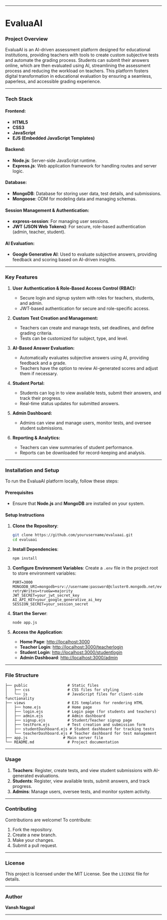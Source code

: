 
---

# **EvaluaAI**
### Project Overview
EvaluaAI is an AI-driven assessment platform designed for educational institutions, providing teachers with tools to create custom subjective tests and automate the grading process. Students can submit their answers online, which are then evaluated using AI, streamlining the assessment process and reducing the workload on teachers. This platform fosters digital transformation in educational evaluation by ensuring a seamless, paperless, and accessible grading experience.

---

### **Tech Stack**

#### **Frontend:**
- **HTML5**
- **CSS3**
- **JavaScript**
- **EJS (Embedded JavaScript Templates)**

#### **Backend:**
- **Node.js**: Server-side JavaScript runtime.
- **Express.js**: Web application framework for handling routes and server logic.

#### **Database:**
- **MongoDB**: Database for storing user data, test details, and submissions.
- **Mongoose**: ODM for modeling data and managing schemas.

#### **Session Management & Authentication:**
- **express-session**: For managing user sessions.
- **JWT (JSON Web Tokens)**: For secure, role-based authentication (admin, teacher, student).

#### **AI Evaluation:**
- **Google Generative AI**: Used to evaluate subjective answers, providing feedback and scoring based on AI-driven insights.

---

### **Key Features**

1. **User Authentication & Role-Based Access Control (RBAC):**
   - Secure login and signup system with roles for teachers, students, and admin.
   - JWT-based authentication for secure and role-specific access.

2. **Custom Test Creation and Management:**
   - Teachers can create and manage tests, set deadlines, and define grading criteria.
   - Tests can be customized for subject, type, and level.

3. **AI-Based Answer Evaluation:**
   - Automatically evaluates subjective answers using AI, providing feedback and a grade.
   - Teachers have the option to review AI-generated scores and adjust them if necessary.

4. **Student Portal:**
   - Students can log in to view available tests, submit their answers, and track their progress.
   - Real-time status updates for submitted answers.

5. **Admin Dashboard:**
   - Admins can view and manage users, monitor tests, and oversee student submissions.

6. **Reporting & Analytics:**
   - Teachers can view summaries of student performance.
   - Reports can be downloaded for record-keeping and analysis.

---

### **Installation and Setup**

To run the EvaluaAI platform locally, follow these steps:

#### **Prerequisites**
- Ensure that **Node.js** and **MongoDB** are installed on your system.

#### **Setup Instructions**

1. **Clone the Repository**:
   ```bash
   git clone https://github.com/yourusername/evaluaai.git
   cd evaluaai
   ```

2. **Install Dependencies**:
   ```bash
   npm install
   ```

3. **Configure Environment Variables**:
   Create a `.env` file in the project root to store environment variables:
   ```plaintext
   PORT=3000
   MONGODB_URI=mongodb+srv://username:password@cluster0.mongodb.net/evaluaai?retryWrites=true&w=majority
   JWT_SECRET=your_jwt_secret_key
   AI_API_KEY=your_google_generative_ai_key
   SESSION_SECRET=your_session_secret
   ```

4. **Start the Server**:
   ```bash
   node app.js
   ```

5. **Access the Application**:
   - **Home Page**: [http://localhost:3000](http://localhost:3000)
   - **Teacher Login**: [http://localhost:3000/teacherlogin](http://localhost:3000/teacherlogin)
   - **Student Login**: [http://localhost:3000/studentlogin](http://localhost:3000/studentlogin)
   - **Admin Dashboard**: [http://localhost:3000/admin](http://localhost:3000/admin)

---

### **File Structure**

```
├── public                  # Static files
│   ├── css                 # CSS files for styling
│   └── js                  # JavaScript files for client-side functionality
├── views                   # EJS templates for rendering HTML
│   ├── home.ejs            # Home page
│   ├── login.ejs           # Login page (for students and teachers)
│   ├── admin.ejs           # Admin dashboard
│   ├── signup.ejs          # Student/Teacher signup page
│   ├── testForm.ejs        # Test creation and submission form
│   ├── studentDashboard.ejs # Student dashboard for tracking tests
│   └── teacherDashboard.ejs # Teacher dashboard for test management
├── app.js                # Main server file
└── README.md               # Project documentation
```

---

### **Usage**

1. **Teachers**: Register, create tests, and view student submissions with AI-generated evaluations.
2. **Students**: Register, view available tests, submit answers, and track progress.
3. **Admins**: Manage users, oversee tests, and monitor system activity.

---

### **Contributing**
Contributions are welcome! To contribute:
1. Fork the repository.
2. Create a new branch.
3. Make your changes.
4. Submit a pull request.

---

### **License**
This project is licensed under the MIT License. See the `LICENSE` file for details.

---

### **Author**
**Vansh Nagpal**

--- 

